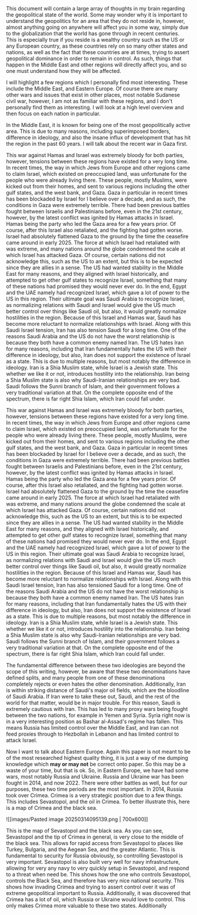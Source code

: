 This document will contain a large array of thoughts in my brain regarding the geopolitical state of the world. Some may wonder why it is important to understand the geopolitics for an area that they do not reside in, however, almost anything going on anywhere will affect you in some way, simply due to the globalization that the world has gone through in recent centuries. This is especially true if you reside is a wealthy country such as the US or any European country, as these countries rely on so many other states and nations, as well as the fact that these countries are at times, trying to assert geopolitical dominance in order to remain in control. As such, things that happen in the Middle East and other regions will directly affect you, and so one must understand how they will be affected. 

I will highlight a few regions which I personally find most interesting. These include the Middle East, and Eastern Europe. Of course there are many other wars and issues that exist in other places, most notable Sudanese civil war, however, I am not as familiar with these regions, and I don't personally find them as interesting. I will look at a high level overview and then focus on each nation in particular. 

In the Middle East, it is known for being one of the most geopolitically active area. This is due to many reasons, including superimposed borders, difference in ideology, and also the insane influx of development that has hit the region in the past 60 years. I will talk about the recent war in Gaza first. 

This war against Hamas and Israel was extremely bloody for both parties, however, tensions between these regions have existed for a very long time. In recent times, the way in which Jews from Europe and other regions came to claim Israel, which existed on preoccupied land, was unfortunate for the people who were already living there. These people, mostly Muslims, were kicked out from their homes, and sent to various regions including the other gulf states, and the west bank, and Gaza. Gaza in particular in recent times has been blockaded by Israel for I believe over a decade, and as such, the conditions in Gaza were extremely terrible. There had been previous battles fought between Israelis and Palestinians before, even in the 21st century, however, by the latest conflict was ignited by Hamas attacks in Israel. Hamas being the party who led the Gaza area for a few years prior. Of course, after this Israel also retaliated, and the fighting had gotten worse. Israel had absolutely flattened Gaza to the ground by the time the ceasefire came around in early 2025. The force at which Israel had retaliated with was extreme, and many nations around the globe condemned the scale at which Israel has attacked Gaza. Of course, certain nations did not acknowledge this, such as the US to an extent, but this is to be expected since they are allies in a sense. The US had wanted stability in the Middle East for many reasons, and they aligned with Israel historically, and attempted to get other gulf states to recognize Israel, something that many of these nations had promised they would never ever do. In the end, Egypt and the UAE namely had recognized Israel, which gave a lot of power to the US in this region. Their ultimate goal was Saudi Arabia to recognize Israel, as normalizing relations with Saudi and Israel would give the US much better control over things like Saudi oil, but also, it would greatly normalize hostilities in the region. Because of this Israel and Hamas war, Saudi has become more reluctant to normalize relationships with Israel. Along with this Saudi Israel tension, Iran has also tension Saudi for a long time. One of the reasons Saudi Arabia and the US do not have the worst relationship is because they both have a common enemy named Iran. The US hates Iran for many reasons, including that Iran fundamentally hates the US with their difference in ideology, but also, Iran does not support the existence of Israel as a state. This is due to multiple reasons, but most notably the difference in ideology. Iran is a Shia Muslim state, while Israel is a Jewish state. This whether we like it or not, introduces hostility into the relationship. Iran being a Shia Muslim state is also why Saudi-Iranian relationships are very bad. Saudi follows the Sunni branch of Islam, and their government follows a very traditional variation at that. On the complete opposite end of the spectrum, there is far right Shia Islam, which Iran could fall under. 

This war against Hamas and Israel was extremely bloody for both parties, however, tensions between these regions have existed for a very long time. In recent times, the way in which Jews from Europe and other regions came to claim Israel, which existed on preoccupied land, was unfortunate for the people who were already living there. These people, mostly Muslims, were kicked out from their homes, and sent to various regions including the other gulf states, and the west bank, and Gaza. Gaza in particular in recent times has been blockaded by Israel for I believe over a decade, and as such, the conditions in Gaza were extremely terrible. There had been previous battles fought between Israelis and Palestinians before, even in the 21st century, however, by the latest conflict was ignited by Hamas attacks in Israel. Hamas being the party who led the Gaza area for a few years prior. Of course, after this Israel also retaliated, and the fighting had gotten worse. Israel had absolutely flattened Gaza to the ground by the time the ceasefire came around in early 2025. The force at which Israel had retaliated with was extreme, and many nations around the globe condemned the scale at which Israel has attacked Gaza. Of course, certain nations did not acknowledge this, such as the US to an extent, but this is to be expected since they are allies in a sense. The US had wanted stability in the Middle East for many reasons, and they aligned with Israel historically, and attempted to get other gulf states to recognize Israel, something that many of these nations had promised they would never ever do. In the end, Egypt and the UAE namely had recognized Israel, which gave a lot of power to the US in this region. Their ultimate goal was Saudi Arabia to recognize Israel, as normalizing relations with Saudi and Israel would give the US much better control over things like Saudi oil, but also, it would greatly normalize hostilities in the region. Because of this Israel and Hamas war, Saudi has become more reluctant to normalize relationships with Israel. Along with this Saudi Israel tension, Iran has also tensioned Saudi for a long time. One of the reasons Saudi Arabia and the US do not have the worst relationship is because they both have a common enemy named Iran. The US hates Iran for many reasons, including that Iran fundamentally hates the US with their difference in ideology, but also, Iran does not support the existence of Israel as a state. This is due to multiple reasons, but most notably the difference in ideology. Iran is a Shia Muslim state, while Israel is a Jewish state. This whether we like it or not, introduces hostility into the relationship. Iran being a Shia Muslim state is also why Saudi-Iranian relationships are very bad. Saudi follows the Sunni branch of Islam, and their government follows a very traditional variation at that. On the complete opposite end of the spectrum, there is far right Shia Islam, which Iran could fall under. 

The fundamental difference between these two ideologies are beyond the scope of this writing, however, be aware that these two denominations have defined splits, and many people from one of these denominations completely rejects or even hates the other denomination. Additionally, Iran is within striking distance of Saudi's major oil fields, which are the bloodline of Saudi Arabia. If Iran were to take these out, Saudi, and the rest of the world for that matter, would be in major trouble. For this reason, Saudi is extremely cautious with Iran. This has led to many proxy wars being fought between the two nations, for example in Yemen and Syria. Syria right now is in a very interesting position as Bashar al-Assad's regime has fallen. This means Russia has limited control over the Middle East, and Iran can not feed proxies through to Hezbollah in Lebanon and has limited control to attack Israel. 

Now I want to talk about Eastern Europe. Again this paper is not meant to be of the most researched highest quality thing, it is just a way of me dumping knowledge which **may or may not** be correct onto paper. So this may be a waste of your time, but that is ok. So, in Eastern Europe, we have had some wars, most notably Russia and Ukraine. Russia and Ukraine war has been fought in 2014, and now 2022. There were other battles as well, but for our purposes, these two time periods are the most important. In 2014, Russia took over Crimea. Crimea is a very strategic position due to a few things. This includes Sevastopol, and the oil in Crimea. To better illustrate this, here is a map of Crimea and the black sea. 

![[images/Pasted image 20250314095139.png | 700x600]]

This is the map of Sevastopol and the black sea. As you can see, Sevastopol and the tip of Crimea in general, is very close to the middle of the black sea. This allows for rapid access from Sevastopol to places like Turkey, Bulgaria, and the Aegean Sea, and the greater Atlantic. This is fundamental to security for Russia obviously, so controlling Sevastopol is very important. Sevastopol is also built very well for navy infrastructure, allowing for very any navy to very quickly setup in Sevastopol, and respond to a threat when need be. This shows how the one who controls Sevastopol, controls the Black Sea, and therefore has very nice national security. This shows how invading Crimea and trying to assert control over it was of extreme geopolitical important to Russia. Additionally, it was discovered that Crimea has a lot of oil, which Russia or Ukraine would love to control. This only makes Crimea more valuable to these two states. Additionally
